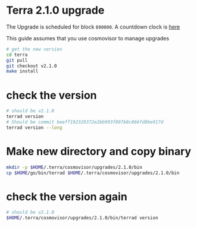 # Terra 2.1.0 upgrade

The Upgrade is scheduled for block `890000`. A countdown clock is [here](https://ping.pub/terra2/gov/894)

This guide assumes that you use cosmovisor to manage upgrades

```bash
# get the new version
cd terra
git pull
git checkout v2.1.0
make install
```

# check the version

```bash
# should be v2.1.0
terrad version
# Should be commit beeff192329372e2bb993f897b8c866fd8be917d
terrad version --long
```

# Make new directory and copy binary

```bash
mkdir -p $HOME/.terra/cosmovisor/upgrades/2.1.0/bin
cp $HOME/go/bin/terrad $HOME/.terra/cosmovisor/upgrades/2.1.0/bin
```

# check the version again

```bash
# should be v2.1.0
$HOME/.terra/cosmovisor/upgrades/2.1.0/bin/terrad version
```
